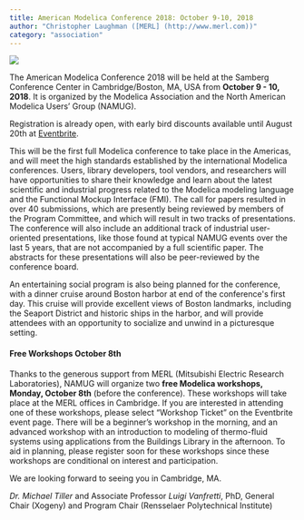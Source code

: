 ```yaml
---
title: American Modelica Conference 2018: October 9-10, 2018
author: "Christopher Laughman ([MERL] (http://www.merl.com))"
category: "association"
---
```


![](https://img.evbuc.com/https%3A%2F%2Fcdn.evbuc.com%2Fimages%2F36908542%2F232427334571%2F1%2Foriginal.jpg?w=800&rect=0%2C149%2C1486%2C743&s=11377e10a546a2aeb2884502bfaba381)

The American Modelica Conference 2018 will be held at the Samberg Conference Center in Cambridge/Boston, MA, USA from **October 9 - 10, 2018**. It is organized by the Modelica Association and the North American Modelica Users’ Group (NAMUG).

Registration is already open, with early bird discounts available until August 20th at [Eventbrite](https://www.eventbrite.com/e/the-american-modelica-conference-2018-tickets-39188362447).

This will be the first full Modelica conference to take place in the Americas, and will meet the high standards established by the international Modelica conferences.  Users, library developers, tool vendors, and researchers will have opportunities to share their knowledge and learn about the latest scientific and industrial progress related to the Modelica modeling language and the Functional Mockup Interface (FMI).  The call for papers resulted in over 40 submissions, which are presently being reviewed by members of the Program Committee, and which will result in two tracks of presentations.  The conference will also include an additional track of industrial user-oriented presentations, like those found at typical NAMUG events over the last 5 years, that are not accompanied by a full scientific paper. The abstracts for these presentations will also be peer-reviewed by the conference board.

An entertaining social program is also being planned for the conference, with a dinner cruise around Boston harbor at end of the conference's first day.  This cruise will provide excellent views of Boston landmarks, including the Seaport District and historic ships in the harbor, and will provide attendees with an opportunity to socialize and unwind in a picturesque setting.

#### Free Workshops October 8th

Thanks to the generous support from MERL (Mitsubishi Electric Research Laboratories), NAMUG will organize two **free Modelica workshops, Monday, October 8th** (before the conference). These workshops will take place at the MERL offices in Cambridge. If you are interested in attending one of these workshops, please select “Workshop Ticket” on the Eventbrite event page. There will be a beginner’s workshop in the morning, and an advanced workshop with an introduction to modeling of thermo-fluid systems using applications from the Buildings Library in the afternoon. To aid in planning, please register soon for these workshops since these workshops are conditional on interest and participation.

We are looking forward to seeing you in Cambridge, MA.

*Dr. Michael Tiller* and Associate Professor *Luigi Vanfretti*, PhD, General Chair (Xogeny) and Program Chair (Rensselaer Polytechnical Institute)
